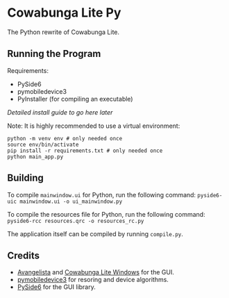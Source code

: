 # Cowabunga Lite Py

The Python rewrite of Cowabunga Lite.

## Running the Program
Requirements:
- PySide6
- pymobiledevice3
- PyInstaller (for compiling an executable)

*Detailed install guide to go here later*

Note: It is highly recommended to use a virtual environment:
```
python -m venv env # only needed once
source env/bin/activate
pip install -r requirements.txt # only needed once
python main_app.py
```

## Building
To compile `mainwindow.ui` for Python, run the following command:
`pyside6-uic mainwindow.ui -o ui_mainwindow.py`

To compile the resources file for Python, run the following command:
`pyside6-rcc resources.qrc -o resources_rc.py`

The application itself can be compiled by running `compile.py`.

## Credits
- [Avangelista](https://github.com/Avangelista) and [Cowabunga Lite Windows](https://github.com/Avangelista/CowabungaLiteWindows) for the GUI.
- [pymobiledevice3](https://github.com/doronz88/pymobiledevice3) for resoring and device algorithms.
- [PySide6](https://doc.qt.io/qtforpython-6/) for the GUI library.
